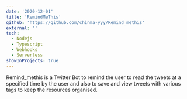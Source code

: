 ```yaml
---
date: '2020-12-01'
title: 'RemindMeThis'
github: 'https://github.com/chinma-yyy/Remind_methis'
external: ''
tech:
  - Nodejs
  - Typescript
  - Webhooks
  - Serverless
showInProjects: true
---
```


Remind_methis is a Twitter Bot to remind the user to read the tweets at a specified time by the user and also to save and view tweets with various tags to keep the resources organised.
